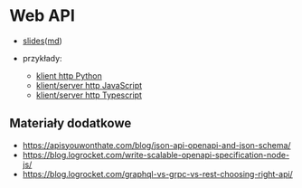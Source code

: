 # Web API

- [slides](slides.pdf)([md](slides.md))
- przykłady:

   - [klient http Python](example_py_call_rest_api)
   - [klient/server http JavaScript](example_js_call_rest_api)
   - [klient/server http Typescript](example_ts_call_rest_api)


## Materiały dodatkowe

- https://apisyouwonthate.com/blog/json-api-openapi-and-json-schema/
- https://blog.logrocket.com/write-scalable-openapi-specification-node-js/
- https://blog.logrocket.com/graphql-vs-grpc-vs-rest-choosing-right-api/
